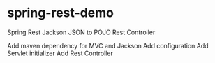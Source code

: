 # spring-rest-demo

Spring Rest 
Jackson JSON to POJO
Rest Controller

Add maven dependency for MVC and Jackson
Add configuration
Add Servlet initializer
Add Rest Controller
